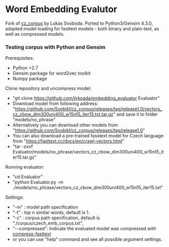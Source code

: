 # Word Embedding Evalutor
Fork of [cz_corpus](https://github.com/Svobikl/cz_corpus) by Lukas Svoboda. Ported to Python3/Gensim 4.3.0, adapted model loading for fasttext models - both binary and plain-text, as well as compressed models.

### Testing corpus with Python and Gensim

Prerequisites: 

- Python >2.7
- Gensim package for word2vec toolkit
- Numpy package

Clone repository and uncompress model: 

 - "git clone https://github.com/jirkoada/embedding_evaluator Evaluator"
 - Download model from following address: "https://github.com/Svobikl/cz_corpus/releases/tag/release1.0/vectors_cz_cbow_dim300uni400_w15n15_iter15.txt.tar.gz" and save it to
folder "models/no_phrase"
 - Alternatively you can download other models from "https://github.com/Svobikl/cz_corpus/releases/tag/release1.0" 
 - You can also download a pre-trained fasstext model for Czech language from "https://fasttext.cc/docs/en/crawl-vectors.html"
 - "tar -zxvf Evaluator/models/no_phrase/vectors_cz_cbow_dim300uni400_w15n15_iter15.tar.gz"

Running evaluator:

 - "cd Evaluator"
 - "python Evaluator.py -m ./models/no_phrase/vectors_cz_cbow_dim300uni400_w15n15_iter15.txt"


Settings: 
- "-m" : model path specification
- "-t" : top n similar words,  default is 1.
- "-c" : corpus path specification, default is "./corpus/czech_emb_corpus.txt",
- "--compressed": Indicate the evaluated model was compressed with [compress-fasttext](https://github.com/avidale/compress-fasttext)
- or you can use "help" command and see all possible argument settings.


